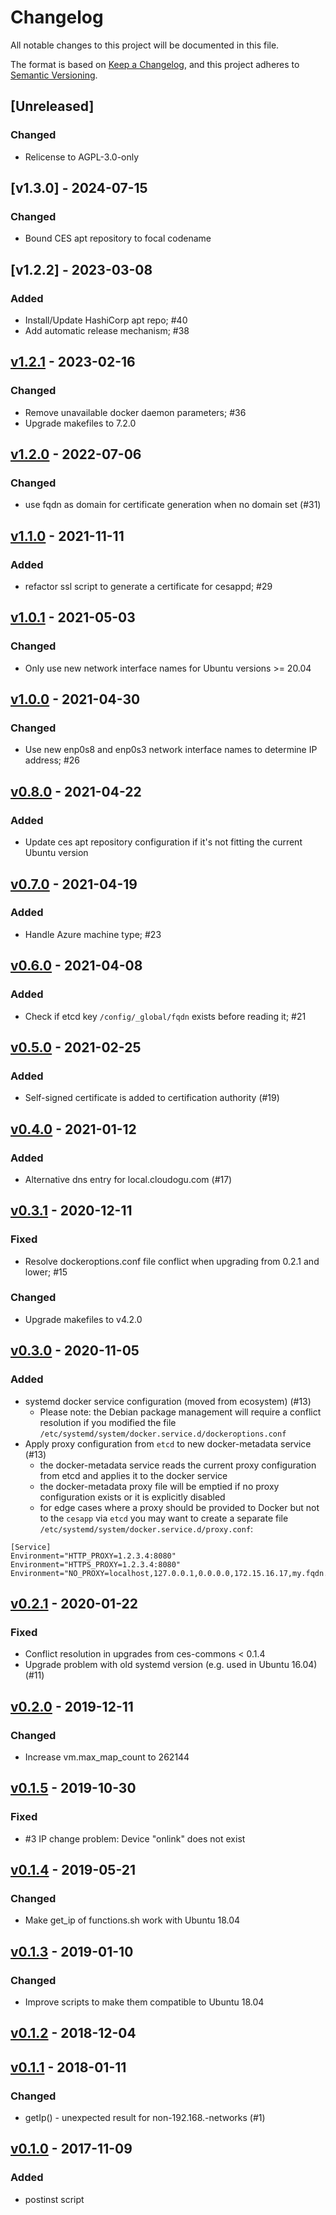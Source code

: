 # Changelog

All notable changes to this project will be documented in this file.

The format is based on [Keep a Changelog](https://keepachangelog.com/en/1.0.0/),
and this project adheres to [Semantic Versioning](https://semver.org/spec/v2.0.0.html).

## [Unreleased]
### Changed
- Relicense to AGPL-3.0-only

## [v1.3.0] - 2024-07-15
### Changed
- Bound CES apt repository to focal codename

## [v1.2.2] - 2023-03-08
### Added
- Install/Update HashiCorp apt repo; #40
- Add automatic release mechanism; #38

## [v1.2.1](https://github.com/cloudogu/ces-commons/releases/tag/v1.2.1) - 2023-02-16
### Changed
- Remove unavailable docker daemon parameters; #36
- Upgrade makefiles to 7.2.0

## [v1.2.0](https://github.com/cloudogu/ces-commons/releases/tag/v1.2.0) - 2022-07-06
### Changed
- use fqdn as domain for certificate generation when no domain set (#31)

## [v1.1.0](https://github.com/cloudogu/ces-commons/releases/tag/v1.1.0) - 2021-11-11
### Added
- refactor ssl script to generate a certificate for cesappd; #29

## [v1.0.1](https://github.com/cloudogu/ces-commons/releases/tag/v1.0.1) - 2021-05-03
### Changed
- Only use new network interface names for Ubuntu versions >= 20.04

## [v1.0.0](https://github.com/cloudogu/ces-commons/releases/tag/v1.0.0) - 2021-04-30
### Changed
- Use new enp0s8 and enp0s3 network interface names to determine IP address; #26

## [v0.8.0](https://github.com/cloudogu/ces-commons/releases/tag/v0.8.0) - 2021-04-22
### Added
- Update ces apt repository configuration if it's not fitting the current Ubuntu version

## [v0.7.0](https://github.com/cloudogu/ces-commons/releases/tag/v0.7.0) - 2021-04-19
### Added
- Handle Azure machine type; #23

## [v0.6.0](https://github.com/cloudogu/ces-commons/releases/tag/v0.6.0) - 2021-04-08
### Added
- Check if etcd key `/config/_global/fqdn` exists before reading it; #21

## [v0.5.0](https://github.com/cloudogu/ces-commons/releases/tag/v0.5.0) - 2021-02-25
### Added
- Self-signed certificate is added to certification authority (#19)

## [v0.4.0](https://github.com/cloudogu/ces-commons/releases/tag/v0.4.0) - 2021-01-12
### Added
- Alternative dns entry for local.cloudogu.com (#17)

## [v0.3.1](https://github.com/cloudogu/ces-commons/releases/tag/v0.3.1) - 2020-12-11
### Fixed
- Resolve dockeroptions.conf file conflict when upgrading from 0.2.1 and lower; #15

### Changed
- Upgrade makefiles to v4.2.0

## [v0.3.0](https://github.com/cloudogu/ces-commons/releases/tag/v0.3.0) - 2020-11-05
### Added
* systemd docker service configuration (moved from ecosystem) (#13)
    * Please note: the Debian package management will require a conflict resolution if you modified the file `/etc/systemd/system/docker.service.d/dockeroptions.conf`
* Apply proxy configuration from `etcd` to new docker-metadata service (#13)
    * the docker-metadata service reads the current proxy configuration from etcd and applies it to the docker service 
    * the docker-metadata proxy file will be emptied if no proxy configuration exists or it is explicitly disabled
    * for edge cases where a proxy should be provided to Docker but not to the `cesapp` via `etcd` you may want to create a separate file `/etc/systemd/system/docker.service.d/proxy.conf`:

```
[Service]
Environment="HTTP_PROXY=1.2.3.4:8080"
Environment="HTTPS_PROXY=1.2.3.4:8080"
Environment="NO_PROXY=localhost,127.0.0.1,0.0.0.0,172.15.16.17,my.fqdn.or.external.ingress.domain.net"
```


## [v0.2.1](https://github.com/cloudogu/ces-commons/releases/tag/v0.2.1) - 2020-01-22
### Fixed
* Conflict resolution in upgrades from ces-commons < 0.1.4
* Upgrade problem with old systemd version (e.g. used in Ubuntu 16.04) (#11)

## [v0.2.0](https://github.com/cloudogu/ces-commons/releases/tag/v0.2.0) - 2019-12-11
### Changed
* Increase vm.max_map_count to 262144

## [v0.1.5](https://github.com/cloudogu/ces-commons/releases/tag/v0.1.5) - 2019-10-30
### Fixed
* #3 IP change problem: Device "onlink" does not exist

## [v0.1.4](https://github.com/cloudogu/ces-commons/releases/tag/v0.1.4) - 2019-05-21
### Changed
* Make get_ip of functions.sh work with Ubuntu 18.04

## [v0.1.3](https://github.com/cloudogu/ces-commons/releases/tag/v0.1.3) - 2019-01-10
### Changed
* Improve scripts to make them compatible to Ubuntu 18.04

## [v0.1.2](https://github.com/cloudogu/ces-commons/releases/tag/v0.1.2) - 2018-12-04

## [v0.1.1](https://github.com/cloudogu/ces-commons/releases/tag/v0.1.1) - 2018-01-11
### Changed
* getIp() - unexpected result for non-192.168.-networks (#1)

## [v0.1.0](https://github.com/cloudogu/ces-commons/releases/tag/v0.1.0) - 2017-11-09
### Added
* postinst script
